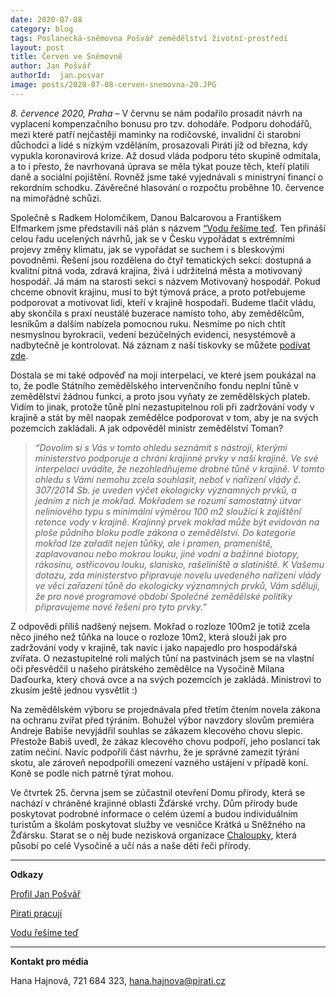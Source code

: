 ```yaml
---
date: 2020-07-08
category: blog
tags: Poslanecká-sněmovna Pošvář zemědělství životní-prostředí
layout: post
title: Červen ve Sněmovně
author: Jan Pošvář
authorId:  jan.posvar
image: posts/2020-07-08-cerven-snemovna-20.JPG
---
```


*8. července 2020, Praha* – V červnu se nám podařilo prosadit  návrh na vyplacení kompenzačního bonusu pro tzv. dohodáře. Podporu dohodářů, mezi které patří nejčastěji maminky na rodičovské, invalidní či starobní důchodci a lidé s nízkým vzděláním, prosazovali Piráti již od března, kdy vypukla koronavirová krize. Až dosud vláda podporu této skupině odmítala, a to i přesto, že navrhovaná úprava se měla týkat pouze těch, kteří platili daně a sociální pojištění. Rovněž jsme také vyjednávali s ministryní financí o rekordním schodku. Závěrečné hlasování o rozpočtu proběhne 10. července na mimořádné schůzi. 

Společně s Radkem Holomčíkem, Danou Balcarovou a Františkem Elfmarkem jsme představili náš plán s názvem [“Vodu řešíme teď](https://voda.pirati.cz). Ten přináší celou řadu ucelených návrhů, jak se v Česku vypořádat s extrémními projevy změny klimatu, jak se vypořádat se suchem i s bleskovými povodněmi. Řešení jsou rozdělena do čtyř tematických sekcí: dostupná a kvalitní pitná voda, zdravá krajina, živá i udržitelná města a motivovaný hospodář. Já mám na starosti sekci s názvem Motivovaný hospodář. Pokud chceme obnovit krajinu, musí to být týmová práce, a proto potřebujeme podporovat a motivovat lidi, kteří v krajině hospodaří. Budeme tlačit vládu, aby skončila s praxí neustálé buzerace namísto toho, aby zemědělcům, lesníkům a dalším nabízela pomocnou ruku. Nesmíme po nich chtít nesmyslnou byrokracii, vedení bezúčelných evidencí, nesystémově a nadbytečně je kontrolovat. Ná záznam z naší tiskovky se můžete [podívat zde](https://www.facebook.com/watch/live/?v=190138505701856&ref=watch_permalink). 

Dostala se mi také odpověď na moji interpelaci, ve které jsem poukázal na to, že podle Státního zemědělského intervenčního fondu neplní tůně v zemědělství žádnou funkci, a proto jsou vyňaty ze zemědělských plateb. Vidím to jinak, protože tůně plní nezastupitelnou roli při zadržování vody v krajině a stát by měl naopak zemědělce podporovat v tom, aby je na svých pozemcích zakládali. A jak odpověděl ministr zemědělství Toman?

> *“Dovolím si s Vás v tomto ohledu seznámit s nástroji, kterými ministerstvo podporuje a chrání krajinné prvky v naší krajině. Ve své interpelaci uvádíte, že nezohledňujeme drobné tůně v krajině. V tomto ohledu s Vámi nemohu zcela souhlasit, neboť v nařízení vlády č. 307/2014 Sb. je uveden výčet ekologicky významných prvků, a jedním z nich je mokřad. Mokřadem se rozumí samostatný útvar neliniového typu s minimální výměrou 100 m2 sloužící k zajištění retence vody v krajině. Krajinný prvek mokřad může být evidován na ploše půdního bloku podle zákona o zemědělství. Do kategorie mokřad lze zařadit nejen tůňky, ale i pramen, prameniště, zaplavovanou nebo mokrou louku, jiné vodní a bažinné biotopy, rákosinu, ostřicovou louku, slanisko, rašeliniště a slatiniště. K Vašemu dotazu, zda ministerstvo připravuje novelu uvedeného nařízení vlády ve věci zařazení tůně do ekologicky významných prvků, Vám sděluji, že pro nové programové období Společné zemědělské politiky připravujeme nové řešení pro tyto prvky.”*  

Z odpovědi příliš nadšený nejsem. Mokřad o rozloze 100m2 je totiž zcela něco jiného než tůňka na louce o rozloze 10m2, která slouží jak pro zadržování vody v krajině, tak navíc i jako napajedlo pro hospodářská zvířata. O nezastupitelné roli malých tůní na pastvinách jsem se na vlastní oči přesvědčil u našeho pirátského zemědělce na Vysočině Milana Daďourka, který chová ovce a na svých pozemcích je zakládá. Ministrovi to zkusím ještě jednou vysvětlit :) 

Na zemědělském výboru se projednávala před třetím čtením novela zákona na ochranu zvířat před týráním. Bohužel výbor navzdory slovům premiéra Andreje Babiše nevyjádřil souhlas se zákazem klecového chovu slepic. Přestože Babiš uvedl, že zákaz klecového chovu podpoří, jeho poslanci tak zatím nečiní. Navíc podpořili část návrhu, že je správné zamezit týrání skotu, ale zároveň nepodpořili omezení vazného ustájení v případě koní. Koně se podle nich patrně týrat mohou.

Ve čtvrtek 25. června jsem se zúčastnil otevření Domu přírody, která se nachází v chráněné krajinné oblasti Žďárské vrchy. Dům přírody bude poskytovat podrobné informace o celém území a budou individuálním turistům a školám poskytovat služby ve vesničce Krátká u Sněžného na Žďársku. Starat se o něj bude nezisková organizace [Chaloupky](https://www.chaloupky.cz), která působí po celé Vysočině a učí nás a naše děti řeči přírody.

---

**Odkazy**

[Profil Jan Pošvář](https://www.pirati.cz/lide/jan-posvar)

[Pirati pracují](https://piratipracuji.cz)

[Vodu řešíme teď](https://voda.pirati.cz)
 
---

**Kontakt pro média**

Hana Hajnová, 721 684 323, <hana.hajnova@pirati.cz>
